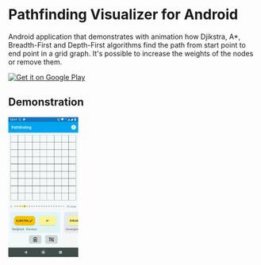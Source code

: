 # Pathfinding Visualizer for Android

Android application that demonstrates with animation how Djikstra, A*, Breadth-First and Depth-First algorithms find the path from start point to end point in a grid graph. It's possible to increase the weights of the nodes or remove them.

<a href="https://play.google.com/store/apps/details?id=site.paulo.pathfinding">
<img width="30%" alt="Get it on Google Play" src="http://steverichey.github.io/google-play-badge-svg/img/en_get.svg" />
</a>

## Demonstration

<img src="https://github.com/paulofernando/pathfinding/blob/master/gifs/pathfinding_demo.gif?raw=true" width="28%" />
